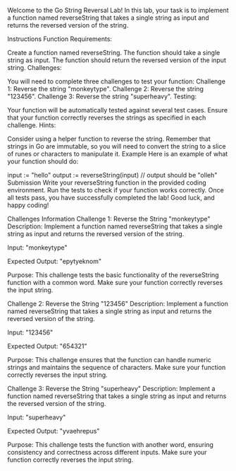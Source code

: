 Welcome to the Go String Reversal Lab! In this lab, your task is to implement a function named reverseString that takes a single string as input and returns the reversed version of the string.

Instructions
Function Requirements:

Create a function named reverseString.
The function should take a single string as input.
The function should return the reversed version of the input string.
Challenges:

You will need to complete three challenges to test your function:
Challenge 1: Reverse the string "monkeytype".
Challenge 2: Reverse the string "123456".
Challenge 3: Reverse the string "superheavy".
Testing:

Your function will be automatically tested against several test cases.
Ensure that your function correctly reverses the strings as specified in each challenge.
Hints:

Consider using a helper function to reverse the string.
Remember that strings in Go are immutable, so you will need to convert the string to a slice of runes or characters to manipulate it.
Example
Here is an example of what your function should do:

input := "hello"
output := reverseString(input)
// output should be "olleh"
Submission
Write your reverseString function in the provided coding environment.
Run the tests to check if your function works correctly.
Once all tests pass, you have successfully completed the lab!
Good luck, and happy coding!

Challenges Information
Challenge 1: Reverse the String "monkeytype"
Description: Implement a function named reverseString that takes a single string as input and returns the reversed version of the string.

Input: "monkeytype"

Expected Output: "epytyeknom"

Purpose: This challenge tests the basic functionality of the reverseString function with a common word. Make sure your function correctly reverses the input string.

Challenge 2: Reverse the String "123456"
Description: Implement a function named reverseString that takes a single string as input and returns the reversed version of the string.

Input: "123456"

Expected Output: "654321"

Purpose: This challenge ensures that the function can handle numeric strings and maintains the sequence of characters. Make sure your function correctly reverses the input string.

Challenge 3: Reverse the String "superheavy"
Description: Implement a function named reverseString that takes a single string as input and returns the reversed version of the string.

Input: "superheavy"

Expected Output: "yvaehrepus"

Purpose: This challenge tests the function with another word, ensuring consistency and correctness across different inputs. Make sure your function correctly reverses the input string.
